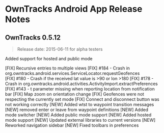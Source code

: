 OwnTracks Android App Release Notes
===================================

## OwnTracks 0.5.12
>Release date: 2015-06-11 for alpha testers

Added support for hosted and public mode

[FIX] Recursive entries to multiple views
[FIX] #184 - Crash in org.owntracks.android.services.ServiceLocator.requestGeofences  
[FIX] #180 - Crash if the received lat value is >90 or lon >180 
[FIX] #178 - Crash in org.owntracks.android.activities.ActivityImport.extractPreferences
[FIX] #143 - t parameter missing when reporting location from notification bar
[FIX] Map zoom on orientation change
[FIX] Geofences were not respecting the currently set mode
[FIX] Connect and disconnect button was not working correctly
[NEW] Added wtst to waypoint transition messages
[NEW] removed enter or leave from waypoint definitions
[NEW] Added mode switcher 
[NEW] Added public mode support 
[NEW] Added hosted mode support 
[NEW] Updated external libraries to current versions
[NEW] Reworked navigation sidebar
[NEW] Fixed toolbars in preferences
